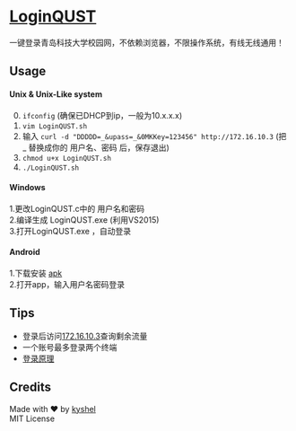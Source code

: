 # [LoginQUST](https://github.com/kyshel/LoginQUST)
一键登录青岛科技大学校园网，不依赖浏览器，不限操作系统，有线无线通用！


## Usage

#### Unix & Unix-Like system

0. `ifconfig` (确保已DHCP到ip，一般为10.x.x.x)  
1.  `vim LoginQUST.sh`  
2.  输入 `curl -d "DDDDD=_&upass=_&0MKKey=123456" http://172.16.10.3` (把 _ 替换成你的 用户名、密码 后，保存退出)  
3.  `chmod u+x LoginQUST.sh`  
4.  `./LoginQUST.sh`   


#### Windows

1.更改LoginQUST.c中的 用户名和密码  
2.编译生成 LoginQUST.exe  (利用VS2015)  
3.打开LoginQUST.exe ，自动登录  

#### Android
1.下载安装 [apk](http://nic.qust.edu.cn/system/_content/download.jsp?urltype=news.DownloadAttachUrl&owner=967955788&wbfileid=253215)  
2.打开app，输入用户名密码登录

## Tips
- 登录后访问[172.16.10.3](http://172.16.10.3)查询剩余流量  
- 一个账号最多登录两个终端
- [登录原理](http://kyshel.github.io/LoginQUST/index.html?page=info)


## Credits
Made with ❤ by [kyshel](http://github.com/kyshel)  
MIT License
